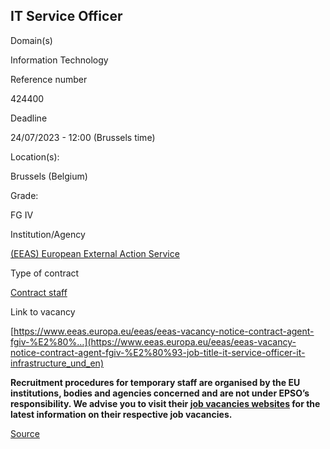 IT Service Officer
------------------

Domain(s)

Information Technology

Reference number

424400

Deadline

24/07/2023 - 12:00 (Brussels time)

Location(s): 

Brussels (Belgium)

  

Grade: 

FG IV

  

Institution/Agency

[(EEAS) European External Action Service](/en/institutions/eeas-european-external-action-service)

Type of contract

[Contract staff](/staff-categories#tab-Contract%20staff)

Link to vacancy

[https://www.eeas.europa.eu/eeas/eeas-vacancy-notice-contract-agent-fgiv-%E2%80%…](https://www.eeas.europa.eu/eeas/eeas-vacancy-notice-contract-agent-fgiv-%E2%80%93-job-title-it-service-officer-it-infrastructure_und_en)

**Recruitment procedures for temporary staff are organised by the EU institutions, bodies and agencies concerned and are not under EPSO’s responsibility. We advise you to visit their [job vacancies websites](https://european-union.europa.eu/institutions-law-budget/institutions-and-bodies/search-all-eu-institutions-and-bodies) for the latest information on their respective job vacancies.**

[Source](https://epso.europa.eu/en/job-opportunities/it-service-officer/424400)